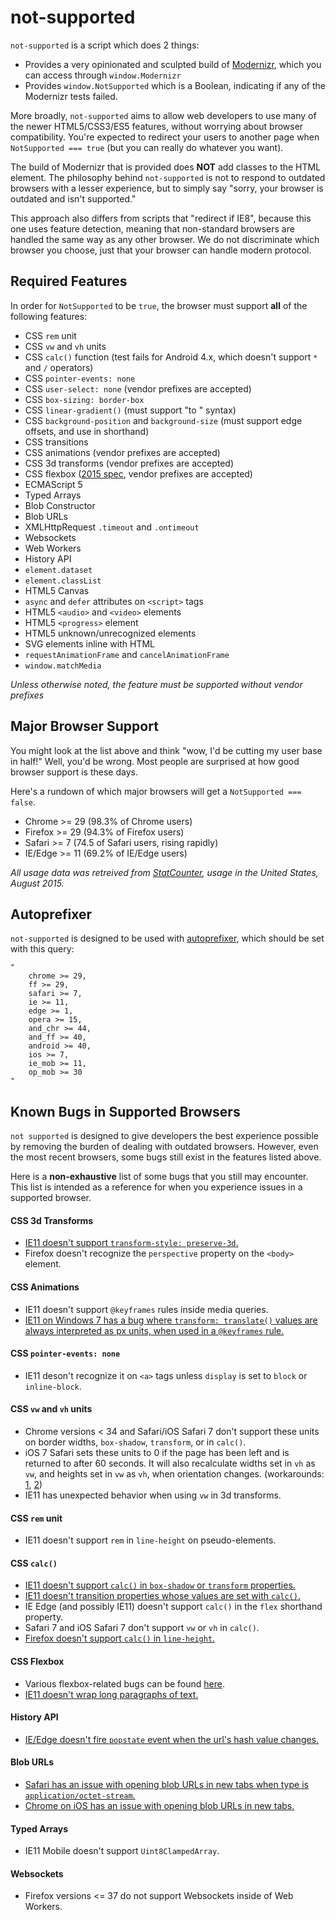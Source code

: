 # not-supported

`not-supported` is a script which does 2 things:

* Provides a very opinionated and sculpted build of [Modernizr](https://modernizr.com/), which you can access through `window.Modernizr`
* Provides `window.NotSupported` which is a Boolean, indicating if any of the Modernizr tests failed.

More broadly, `not-supported` aims to allow web developers to use many of the newer HTML5/CSS3/ES5 features, without worrying about browser compatibility. You're expected to redirect your users to another page when `NotSupported === true` (but you can really do whatever you want).

The build of Modernizr that is provided does **NOT** add classes to the HTML element. The philosophy behind `not-supported` is not to respond to outdated browsers with a lesser experience, but to simply say "sorry, your browser is outdated and isn't supported."

This approach also differs from scripts that "redirect if IE8", because this one uses feature detection, meaning that non-standard browsers are handled the same way as any other browser. We do not discriminate which browser you choose, just that your browser can handle modern protocol.

## Required Features

In order for `NotSupported` to be `true`, the browser must support **all** of the following features:

* CSS `rem` unit
* CSS `vw` and `vh` units
* CSS `calc()` function (test fails for Android 4.x, which doesn't support `*` and `/` operators)
* CSS `pointer-events: none`
* CSS `user-select: none` (vendor prefixes are accepted)
* CSS `box-sizing: border-box`
* CSS `linear-gradient()` (must support "to <side>" syntax)
* CSS `background-position` and `background-size` (must support edge offsets, and use in shorthand)
* CSS transitions
* CSS animations (vendor prefixes are accepted)
* CSS 3d transforms (vendor prefixes are accepted)
* CSS flexbox ([2015 spec](http://www.w3.org/TR/css-flexbox-1/), vendor prefixes are accepted)
* ECMAScript 5
* Typed Arrays
* Blob Constructor
* Blob URLs
* XMLHttpRequest `.timeout` and `.ontimeout`
* Websockets
* Web Workers
* History API
* `element.dataset`
* `element.classList`
* HTML5 Canvas
* `async` and `defer` attributes on `<script>` tags
* HTML5 `<audio>` and `<video>` elements
* HTML5 `<progress>` element
* HTML5 unknown/unrecognized elements
* SVG elements inline with HTML
* `requestAnimationFrame` and `cancelAnimationFrame`
* `window.matchMedia`

*Unless otherwise noted, the feature must be supported without vendor prefixes*

## Major Browser Support

You might look at the list above and think "wow, I'd be cutting my user base in half!" Well, you'd be wrong. Most people are surprised at how good browser support is these days.

Here's a rundown of which major browsers will get a `NotSupported === false`.
* Chrome >= 29		(98.3% of Chrome users)
* Firefox >= 29		(94.3% of Firefox users)
* Safari >= 7		(74.5 of Safari users, rising rapidly)
* IE/Edge >= 11		(69.2% of IE/Edge users)

*All usage data was retreived from [StatCounter](http://gs.statcounter.com/), usage in the United States, August 2015.*

## Autoprefixer

`not-supported` is designed to be used with [autoprefixer](https://github.com/postcss/autoprefixer), which should be set with this query:
```
"
	chrome >= 29,
	ff >= 29,
	safari >= 7,
	ie >= 11,
	edge >= 1,
	opera >= 15,
	and_chr >= 44,
	and_ff >= 40,
	android >= 40,
	ios >= 7,
	ie_mob >= 11,
	op_mob >= 30
"
```

## Known Bugs in Supported Browsers

`not supported` is designed to give developers the best experience possible by removing the burden of dealing with outdated browsers. However, even the most recent browsers, some bugs still exist in the features listed above.

Here is a **non-exhaustive** list of some bugs that you still may encounter. This list is intended as a reference for when you experience issues in a supported browser.

#### CSS 3d Transforms

* [IE11 doesn't support `transform-style: preserve-3d`.](https://msdn.microsoft.com/library/hh673529(v=vs.85).aspx#the_ms_transform_style_property)
* Firefox doesn't recognize the `perspective` property on the `<body>` element.

#### CSS Animations

* IE11 doesn't support `@keyframes` rules inside media queries.
* [IE11 on Windows 7 has a bug where `transform: translate()` values are always interpreted as px units, when used in a `@keyframes` rule.](http://codepen.io/flxsource/pen/jPYWoE)

#### CSS `pointer-events: none`

* IE11 deson't recognize it on `<a>` tags unless `display` is set to `block` or `inline-block`.

#### CSS `vw` and `vh` units

* Chrome versions < 34 and Safari/iOS Safari 7 don't support these units on border widths, `box-shadow`, `transform`, or in `calc()`.
* iOS 7 Safari sets these units to 0 if the page has been left and is returned to after 60 seconds. It will also recalculate widths set in `vh` as `vw`, and heights set in `vw` as `vh`, when orientation changes. (workarounds: [1](https://gist.github.com/pburtchaell/e702f441ba9b3f76f587), [2](https://gist.github.com/BenMorel/e9e34c08360ebbbd0634))
* IE11 has unexpected behavior when using `vw` in 3d transforms.

#### CSS `rem` unit

* IE11 doesn't support `rem` in `line-height` on pseudo-elements.

#### CSS `calc()`

* [IE11 doesn't support `calc()` in `box-shadow` or `transform` properties.](https://connect.microsoft.com/IE/feedback/details/814380/)
* [IE11 doesn't transition properties whose values are set with `calc()`.](http://connect.microsoft.com/IE/feedback/details/762719/css3-calc-bug-inside-transition-or-transform)
* IE Edge (and possibly IE11) doesn't support `calc()` in the `flex` shorthand property.
* Safari 7 and iOS Safari 7 don't support `vw` or `vh` in `calc()`.
* [Firefox doesn't support `calc()` in `line-height`.](https://bugzilla.mozilla.org/show_bug.cgi?id=594933)

#### CSS Flexbox

* Various flexbox-related bugs can be found [here](https://github.com/philipwalton/flexbugs).
* [IE11 doesn't wrap long paragraphs of text.](http://jsfiddle.net/y1do9cx8/1/)

#### History API

* [IE/Edge doesn't fire `popstate` event when the url's hash value changes.](https://connect.microsoft.com/IE/Feedback/Details/1528993)

#### Blob URLs

* [Safari has an issue with opening blob URLs in new tabs when type is `application/octet-stream`.](http://jsfiddle.net/24FhL/)
* [Chrome on iOS has an issue with opening blob URLs in new tabs.](http://stackoverflow.com/questions/24485077/how-to-open-blob-url-on-chrome-ios)

#### Typed Arrays

* IE11 Mobile doesn't support `Uint8ClampedArray`.

#### Websockets

* Firefox versions <= 37 do not support Websockets inside of Web Workers.

